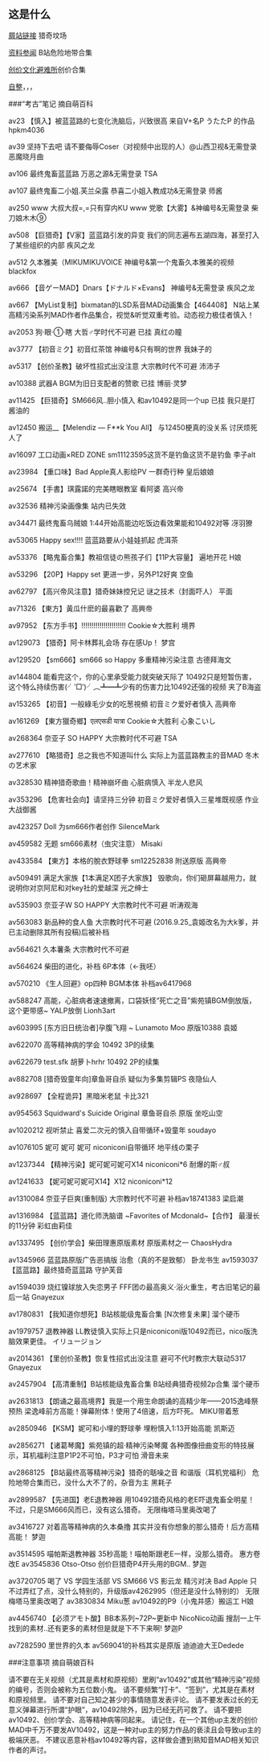 ## 这是什么


[屑站链接](https://bilibili.com) 猎奇坟场

[资料参闻](https://ubc2.github.io/links/menu.html) B站危险地带合集

[创价文化避难所](https://qmj0130.wodemo.net/chuangjia)创价合集

[自整](https://2786127571.wodemo.net/entry/519993)，，，

###“考古”笔记     摘自萌百科

av23	【慎入】被蓝蓝路的七变化洗脑后，兴致很高	来自V+名P うたたP 的作品	hpkm4036

av39	坚持下去吧	请不要侮辱Coser（对视频中出现的人）@山西卫视&无需登录	恶魔晓月曲

av106	最终鬼畜蓝蓝路	万恶之源&无需登录	TSA

av107	最终鬼畜二小姐.芙兰朵露	恭喜二小姐入教成功&无需登录	师酱

av250	www 大叔大叔=,=只有穿内KU www	党歌【大雾】&神编号&无需登录	柴刀娘木木⑨

av508	【巨猎奇】【V家】蓝蓝路引发的异变	我们的同志遍布五湖四海，甚至打入了某些组织的内部	疾风之龙

av512	久本雅美（MIKUMIKUVOICE	神编号&第一个鬼畜久本雅美的视频	blackfox

av666	【音ゲーMAD】Dnars【ドナルド×Evans】	神编号&无需登录	疾风之龙

av667	【MyList复制】bixmatan的LSD系音MAD动画集合【464408】	N站上某高精污染系列MAD作者作品集合，视觉&听觉双重考验。动态视力极佳者慎入！

av2053	狗·眼·①·瞎	大哲♂学时代不可避 已挂	真红の瞳

av3777	【初音ミク】初音红茶馆	神编号&只有啊的世界	我妹子的

av5317	【创价圣教】破坏性招式出没注意	大宗教时代不可避	沛沛子

av10388	武器A	BGM为旧日支配者的赞歌 已挂	博丽·灵梦

av11425	【巨猎奇】SM666风..胆小慎入	和av10492是同一个up 已挂	我只是打酱油的

av12450	搬运__【Melendiz — F**k You All】	与12450梗真的没关系	讨厌烦死人了

av16097	工口动画×RED ZONE	sm11123595这货不是钓鱼这货不是钓鱼	李子alt

av23984	【重口味】Bad Apple真人影绘PV	一群奇行种	皇后娘娘

av25674	【手書】琪露諾的完美瞎眼教室	看阿婆	高兴帝

av32536	精神污染画像集	站内已失效

av34471	最终鬼畜乌贼娘	1:44开始高能边吃饭边看效果能和10492对等	冴羽獠

av53065	Happy sex!!!!	蓝蓝路要从小娃娃抓起	虎洱茶

av53376	【略鬼畜合集】教祖信徒の熊孩子们【11P大容量】	遍地开花	H娘

av53296	【20P】Happy set	更进一步，另外P12好爽	空鱼

av62797	【高兴帝风注意】猎奇妹妹控兄记	谜之技术（封面吓人）	平面

av71326	【東方】黃瓜什麽的最喜歡了		高興帝

av97952	【东方手书】!!!!!!!!!!!!!!!!!!!!!!	Cookie☆大胜利	境界

av129073	【猎奇】阿卡林葬礼会场	存在感Up！	梦宫

av129520	【sm666】sm666 so Happy	多重精神污染注意	古德拜海文

av144804	能看完这个，你的心里承受能力就突破天际了	10492只是短暂伤害，这个特么持续伤害(╯‵□′)╯︵┻━┻少有的伤害力比10492还强的视频	夹了B海盗

av153265	【初音】一般綠毛少女的吃葱視頻	初音ミク爱好者慎入	高興帝

av161269	【東方獵奇鄉】एलएसडी यात्रा	Cookie☆大胜利	心象こいし

av268364	奈亚子 SO HAPPY	大宗教时代不可避	TSA

av277610	【略猎奇】总之我也不知道叫什么	实际上为蓝蓝路教主的音MAD	冬木の艺术家

av328530	精神猎奇歌曲！精神崩坏曲	心脏病慎入	半龙人悲风

av353296	【危害社会向】请坚持三分钟	初音ミク爱好者慎入三星堆既视感	作业大战御酱

av423257	Doll	为sm666作者创作	SilenceMark

av459582	无题	sm666素材（虫灾注意）	Misaki

av433584	【東方】本格的脫衣野球拳	sm12252838 附送原版	高興帝

av509491	满足大家族【1本满足X团子大家族】	毁歌向，你们砸屏幕越用力，就说明你对京阿尼和对key社的爱越深	光之绅士

av535903	奈亚子W SO HAPPY	大宗教时代不可避	听涛观海

av563083	新品种的食人鱼	大宗教时代不可避	(2016.9.25_袁姬改名为大k爹，并已主动删除其所有投稿)后被补档

av564621	久本薯条	大宗教时代不可避

av564624	柴田的进化，补档	6P本体（←我呸）

av570210	《生人回避》op四种	BGM本体 补档av6417968

av588247	高能，心脏病者速速撤离，口袋妖怪“死亡之音”紫苑镇BGM倒放版，这个更带感~	YALP放倒	Lionh3art

av603995	[东方旧日统治者]孕腹飞翔 ~ Lunamoto Moo	原版10388	袁姬

av622070	高等精神病的学会	10492 3P的续集

av622679	test.sfk 胡萝卜hrhr	10492 2P的续集

av882708	[猎奇毁童年向]章鱼哥自杀	疑似为多集剪辑PS	夜隐仙人

av928697	【全程诡异】黑暗米老鼠		卡比321

av954563	Squidward\'s Suicide Original 章鱼哥自杀 原版		坐吃山空

av1020212	视听禁止	喜爱二次元的慎入自带循环+毁童年	soudayo

av1076105	妮可 妮可 妮可	niconiconi自带循环	地平线の栗子

av1237344	【精神污染】妮可妮可妮可X14	niconiconi*6	耐爆的斯♂叔

av1241633	【妮可妮可妮可X14】X12	niconiconi*12

av1310084	奈亚子巨爽(重制版)	大宗教时代不可避 补档av18741383	梁启潮

av1316984	【蓝蓝路】道化师洗脑谱 ~Favorites of Mcdonald~【合作】	最漫长的11分钟	彩虹由莉佳

av1337495	【创价学会】柴田理惠原版素材	原版素材之一	ChaosHydra

av1345966	蓝蓝路原版广告恶搞版	治愈（真的不是致郁）
	卧龙书生
av1593037	【蓝蓝路】最终猎奇蓝蓝路		守护芙音

av1594039	烧红镍球放入失恋男子	FFF团の最高奥义·浴火重生，考古旧笔记的最后一站	Gnayezux

av1780831	【我知道你想死】B站核能级鬼畜合集 [N次修复未果]		溜个硬币

av1979757	退教神器	LL教徒慎入实际上只是niconiconi版10492而已，nico版洗脑效果更佳。	イリュージョン

av2014361	【里创价圣教】恢复性招式出没注意	避可不代时教宗大联动5317	Gnayezux

av2457904	【高清重制】B站核能级鬼畜合集	B站经典猎奇视频2p合集	溜个硬币

av2631813	【朗诵之最高境界】我是一个用生命朗诵的高精少年——2015逸峰祭预热	梁逸峰前方高能！弹幕附体！使用了4倍速，后方吓死。	MIKU带着葱

av2850946	【KSM】妮可和小埋的野球拳	埋粉慎入1:13开始高能	凯斯迈

av2856271	【诸葛琴魔】紫苑镇的超·精神污染琴魔	各种图像扭曲变形的特技展示，耳机福利注意P1P2不可怕，P3才可怕	滑音未来

av2868125	【B站最终高等精神污染】猎奇的聒噪之音 和谐版（耳机党福利）	危险地带合集而已，没什么大不了的，杂音为主	黑耗子

av2899587	【先进国】老E退教神器	用10492猎奇风格的老E吓退鬼畜全明星！不过，只是SM666风而已，没有这么猎奇。	无限梅塔马里奥改喝了

av3416727	对着高等精神病的久本桑撸	其实并没有你想象的那么猎奇！后方高精高能！	梦迦

av3514595	喵帕斯退教神器	35秒高能！喵帕斯跟老E一样，没那么猎奇。
	惠方卷改E
av3545836	Otso-Otso	创价巨猎奇P4开头用的BGM..	梦迦

av3720705	喝了 VS 学园生活部 VS SM666 VS 影云龙 精污对决 Bad Apple	只不过弄红了点，没什么特别的，升级版av4262995（但还是没什么特别的）
	无限梅塔马里奥改喝了
av3830834	Miku葱	av10492的P9（小鬼并感）搬运工	H娘

av4456740	【必须アモト酸】BB本系列~72P~更新中	NicoNico动画 搜刮一上午找到的素材..还有更多的素材但是就是下不下来啊!	梦迦P

av7282590	里世界的久本	av569041的补档其实是原版	迪迪迪大王Dedede

###注意事项    摘自萌娘百科

请不要在无关视频（尤其是素材和原视频）里刷“av10492”或其他“精神污染”视频的编号，否则会被称为五位数小鬼。
请不要频繁“打卡”、“签到”，尤其是在素材和原视频里。
请不要对自己知之甚少的事情随意发表评论。
请不要发表过长的无意义弹幕进行所谓“护眼”，av10492除外，因为已经无药可救了。
请不要把av10492、创价学会、高等精神病等同起来。
请记住，在一个其他up主发的创价MAD中千万不要发AV10492，这是一种对up主的努力作品的亵渎且会导致up主的极端厌恶。
不建议恶意补档av10492等内容，这样做会遭到熟知音MAD相关知识作者的声讨。

